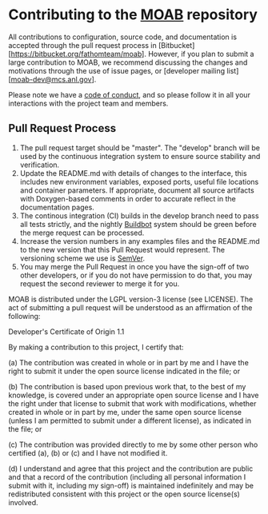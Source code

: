 # Contributing to the [MOAB][homepage] repository

All contributions to configuration, source code, and documentation is accepted through the 
pull request process in [Bitbucket][https://bitbucket.org/fathomteam/moab]. However, if you
plan to submit a large contribution to MOAB, we recommend discussing the changes and motivations
through the use of issue pages, or [developer mailing list][moab-dev@mcs.anl.gov]. 

Please note we have a [code of conduct](CODE_OF_CONDUCT.md), and so please follow it in all 
your interactions with the project team and members.

## Pull Request Process

1. The pull request target should be "master". The "develop" branch will be used by the continuous 
   integration system to ensure source stability and verification.
2. Update the README.md with details of changes to the interface, this includes new environment 
   variables, exposed ports, useful file locations and container parameters. If appropriate, document
   all source artifacts with Doxygen-based comments in order to accurate reflect in the documentation
   pages.
3. The continous integration (CI) builds in the develop branch need to pass all tests strictly, and 
   the nightly [Buildbot][buildbot] system should be green before the merge request can be processed. 
4. Increase the version numbers in any examples files and the README.md to the new version that this
   Pull Request would represent. The versioning scheme we use is [SemVer](http://semver.org/).
5. You may merge the Pull Request in once you have the sign-off of two other developers, or if you 
   do not have permission to do that, you may request the second reviewer to merge it for you. 

MOAB is distributed under the LGPL version-3 license (see LICENSE). The act of submitting a pull 
request will be understood as an affirmation of the following:

  Developer's Certificate of Origin 1.1

  By making a contribution to this project, I certify that:

  (a) The contribution was created in whole or in part by me and I
      have the right to submit it under the open source license
      indicated in the file; or

  (b) The contribution is based upon previous work that, to the best
      of my knowledge, is covered under an appropriate open source
      license and I have the right under that license to submit that
      work with modifications, whether created in whole or in part
      by me, under the same open source license (unless I am
      permitted to submit under a different license), as indicated
      in the file; or

  (c) The contribution was provided directly to me by some other
      person who certified (a), (b) or (c) and I have not modified
      it.

  (d) I understand and agree that this project and the contribution
      are public and that a record of the contribution (including all
      personal information I submit with it, including my sign-off) is
      maintained indefinitely and may be redistributed consistent with
      this project or the open source license(s) involved.

[homepage]: https://sigma.mcs.anl.gov/moab-library
[buildbot]: http://gnep.mcs.anl.gov:8010


